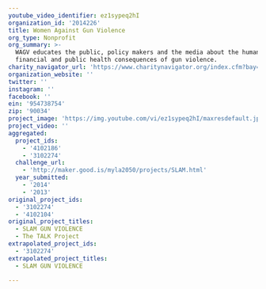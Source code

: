 ```yaml
---
youtube_video_identifier: ez1sypeq2hI
organization_id: '2014226'
title: Women Against Gun Violence
org_type: Nonprofit
org_summary: >-
  WAGV educates the public, policy makers and the media about the human,
  financial and public health consequences of gun violence.
charity_navigator_url: 'https://www.charitynavigator.org/index.cfm?bay=search.profile&ein=954738754'
organization_website: ''
twitter: ''
instagram: ''
facebook: ''
ein: '954738754'
zip: '90034'
project_image: 'https://img.youtube.com/vi/ez1sypeq2hI/maxresdefault.jpg'
project_video: ''
aggregated:
  project_ids:
    - '4102186'
    - '3102274'
  challenge_url:
    - 'http://maker.good.is/myla2050/projects/SLAM.html'
  year_submitted:
    - '2014'
    - '2013'
original_project_ids:
  - '3102274'
  - '4102104'
original_project_titles:
  - SLAM GUN VIOLENCE
  - The TALK Project
extrapolated_project_ids:
  - '3102274'
extrapolated_project_titles:
  - SLAM GUN VIOLENCE

---
```

